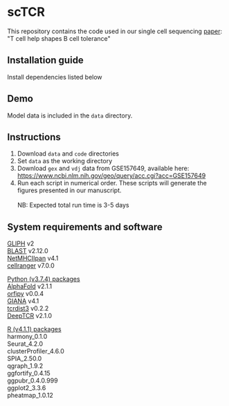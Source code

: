 # scTCR

This repository contains the code used in our single cell sequencing [paper](https://pubmed.ncbi.nlm.nih.gov/38363829/): "T cell help shapes B cell tolerance"

## Installation guide
Install dependencies listed below

## Demo
Model data is included in the `data` directory.

## Instructions
1. Download `data` and `code` directories
2. Set `data` as the working directory
3. Download `gex` and `vdj` data from GSE157649, available here: https://www.ncbi.nlm.nih.gov/geo/query/acc.cgi?acc=GSE157649
4. Run each script in numerical order.  These scripts will generate the figures presented in our manuscript.\
\
NB: Expected total run time is 3-5 days

## System requirements and software


[GLIPH](http://50.255.35.37:8080/) v2\
[BLAST](https://www.ncbi.nlm.nih.gov/books/NBK569861/) v2.12.0\
[NetMHCIIpan](https://services.healthtech.dtu.dk/services/NetMHCIIpan-4.0/) v4.1\
[cellranger](https://support.10xgenomics.com/single-cell-gene-expression/software/pipelines/latest/using/multi) v7.0.0

<ins>Python (v3.7.4) packages</ins>\
[AlphaFold](https://github.com/deepmind/alphafold) v2.1.1\
[orfipy](https://pypi.org/project/orfipy/) v0.0.4\
[GIANA](https://github.com/s175573/GIANA) v4.1\
[tcrdist3](https://github.com/kmayerb/tcrdist3) v0.2.2\
[DeepTCR](https://github.com/sidhomj/DeepTCR) v2.1.0

<ins>R (v4.1.1) packages</ins>\
harmony_0.1.0\
Seurat_4.2.0        
clusterProfiler_4.6.0\
SPIA_2.50.0\
qgraph_1.9.2 \
ggfortify_0.4.15 \
ggpubr_0.4.0.999 \
ggplot2_3.3.6 \
pheatmap_1.0.12 


